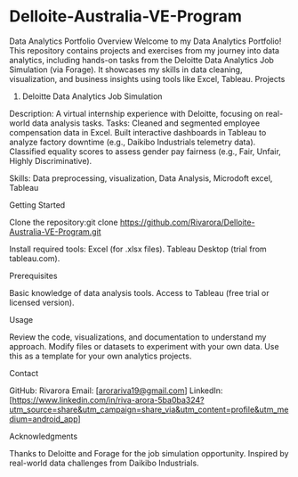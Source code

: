 # Delloite-Australia-VE-Program
Data Analytics Portfolio
Overview
Welcome to my Data Analytics Portfolio! 
This repository contains projects and exercises from my journey into data analytics, including hands-on tasks from the Deloitte Data Analytics Job Simulation (via Forage). It showcases my skills in data cleaning, visualization, and business insights using tools like Excel, Tableau.
Projects
1. Deloitte Data Analytics Job Simulation 

Description: A virtual internship experience with Deloitte, focusing on real-world data analysis tasks.
Tasks:
Cleaned and segmented employee compensation data in Excel.
Built interactive dashboards in Tableau to analyze factory downtime (e.g., Daikibo Industrials telemetry data).
Classified equality scores to assess gender pay fairness (e.g., Fair, Unfair, Highly Discriminative).

Skills: Data preprocessing, visualization, Data Analysis, Microdoft excel, Tableau

Getting Started

Clone the repository:git clone https://github.com/Rivarora/Delloite-Australia-VE-Program.git


Install required tools:
Excel (for .xlsx files).
Tableau Desktop (trial from tableau.com).

Prerequisites

Basic knowledge of data analysis tools.
Access to Tableau (free trial or licensed version).

Usage

Review the code, visualizations, and documentation to understand my approach.
Modify files or datasets to experiment with your own data.
Use this as a template for your own analytics projects.

Contact

GitHub: Rivarora
Email: [arorariva19@gmail.com]
LinkedIn: [https://www.linkedin.com/in/riva-arora-5ba0ba324?utm_source=share&utm_campaign=share_via&utm_content=profile&utm_medium=android_app]

Acknowledgments

Thanks to Deloitte and Forage for the job simulation opportunity.
Inspired by real-world data challenges from Daikibo Industrials.
